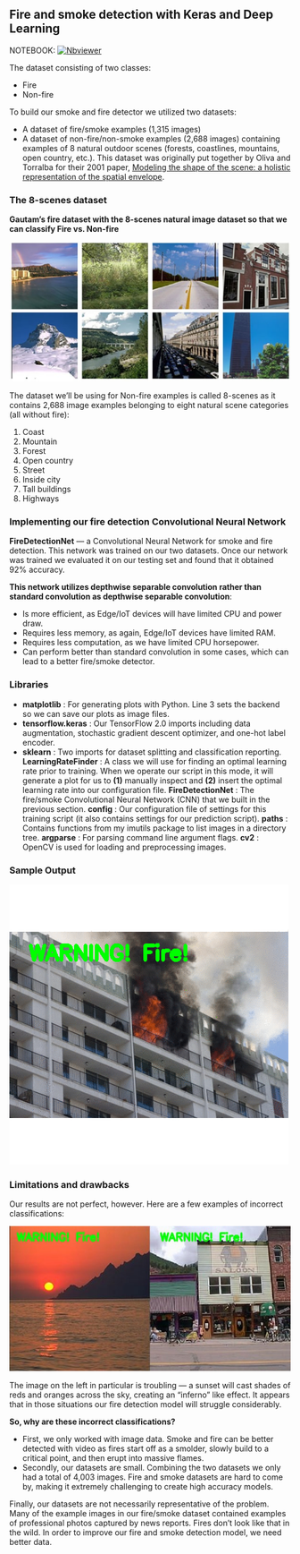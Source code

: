 ## Fire and smoke detection with Keras and Deep Learning

NOTEBOOK:  [![Nbviewer](https://github.com/jupyter/design/blob/main/logos/Badges/nbviewer_badge.svg)](https://nbviewer.jupyter.org/github/shejz/Disaster-Detection/blob/main/Fire%20and%20Smoke%20Detection/fire_detection.ipynb)

The dataset consisting of two classes:
- Fire
- Non-fire

To build our smoke and fire detector we utilized two datasets:

- A dataset of fire/smoke examples (1,315 images)
- A dataset of non-fire/non-smoke examples (2,688 images) containing examples of 8 natural outdoor scenes (forests, coastlines, mountains, open country, etc.). This dataset was originally put together by Oliva and Torralba for their 2001 paper, [Modeling the shape of the scene: a holistic representation of the spatial envelope](https://people.csail.mit.edu/torralba/code/spatialenvelope/).

### The 8-scenes dataset

**Gautam’s fire dataset with the 8-scenes natural image dataset so that we can classify Fire vs. Non-fire**

![](https://github.com/shejz/Disaster-Detection/blob/main/Fire%20and%20Smoke%20Detection/8-scenes.jpg)


The dataset we’ll be using for Non-fire examples is called 8-scenes as it contains 2,688 image examples belonging to eight natural scene categories (all without fire):
1. Coast
2. Mountain
3. Forest
4. Open country
5. Street
6. Inside city
7. Tall buildings
8. Highways


### Implementing our fire detection Convolutional Neural Network

**FireDetectionNet** — a Convolutional Neural Network for smoke and fire detection. This network was trained on our two datasets. Once our network was trained we evaluated it on our testing set and found that it obtained 92% accuracy.

**This network utilizes depthwise separable convolution rather than standard convolution as depthwise separable convolution**:

- Is more efficient, as Edge/IoT devices will have limited CPU and power draw.
- Requires less memory, as again, Edge/IoT devices have limited RAM.
- Requires less computation, as we have limited CPU horsepower.
- Can perform better than standard convolution in some cases, which can lead to a better fire/smoke detector.


### Libraries

- **matplotlib** : For generating plots with Python. Line 3 sets the backend so we can save our plots as image files.
- **tensorflow.keras** : Our TensorFlow 2.0 imports including data augmentation, stochastic gradient descent optimizer, and one-hot label encoder.
- **sklearn** : Two imports for dataset splitting and classification reporting.
**LearningRateFinder** : A class we will use for finding an optimal learning rate prior to training. When we operate our script in this mode, it will generate a plot for us to **(1)** manually inspect and **(2)** insert the optimal learning rate into our configuration file.
**FireDetectionNet** : The fire/smoke Convolutional Neural Network (CNN) that we built in the previous section.
**config** : Our configuration file of settings for this training script (it also contains settings for our prediction script).
**paths** : Contains functions from my imutils package to list images in a directory tree.
**argparse** : For parsing command line argument flags.
**cv2** : OpenCV is used for loading and preprocessing images.


### Sample Output

![](https://github.com/shejz/Disaster-Detection/blob/main/Fire%20and%20Smoke%20Detection/keras_fire_detection_animation.gif)


### Limitations and drawbacks
Our results are not perfect, however. Here are a few examples of incorrect classifications:

![](https://github.com/shejz/Disaster-Detection/blob/main/Fire%20and%20Smoke%20Detection/incorrect%20detection.jpg)

The image on the left in particular is troubling — a sunset will cast shades of reds and oranges across the sky, creating an “inferno” like effect. It appears that in those situations our fire detection model will struggle considerably.


**So, why are these incorrect classifications?**

- First, we only worked with image data. Smoke and fire can be better detected with video as fires start off as a smolder, slowly build to a critical point, and then erupt into massive flames.
- Secondly, our datasets are small. Combining the two datasets we only had a total of 4,003 images. Fire and smoke datasets are hard to come by, making it extremely challenging to create high accuracy models.

Finally, our datasets are not necessarily representative of the problem. Many of the example images in our fire/smoke dataset contained examples of professional photos captured by news reports. Fires don’t look like that in the wild. In order to improve our fire and smoke detection model, we need better data.




